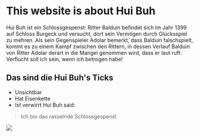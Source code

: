 # This website is about Hui Buh
Hui Buh ist ein Schlossgespenst:
Ritter Balduin befindet sich im Jahr 1399 auf Schloss Burgeck und versucht, dort sein Vermögen durch Glücksspiel zu mehren. Als sein Gegenspieler Adolar bemerkt, dass Balduin falschspielt, kommt es zu einem Kampf zwischen den Rittern, in dessen Verlauf Balduin von Ritter Adolar derart in die Mangel genommen wird, dass er laut ruft: Verflucht soll ich sein, wenn ich betrogen habe! 
## Das sind die Hui Buh's Ticks
* Unsichtbar
* Hat Eisenkette
* Ist verwirrt
Hui Buh said:
> Ich bin das rasselnde Schlossgespenst
<img src="http://hoerspiel-box.de/hoerspiel-archiv/images/huibuh_16_rdk.jpg"/>

